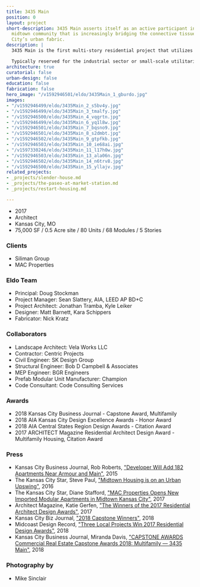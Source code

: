 ```yaml
---
title: 3435 Main
position: 0
layout: project
short-description: 3435 Main asserts itself as an active participant in a vibrant
  midtown community that is increasingly bridging the connective tissue of Kansas
  City’s urban fabric.
description: |
  3435 Main is the first multi-story residential project that utilizes comprehensive pre-manufactured construction in the region. Four stories of pre-manufactured residential “modules” were constructed and finished off site, then shipped to the site and placed one-by-one on a cast-in-place concrete plinth. A transit-oriented mixed-use development designed for a new generation of urban dwellers in midtown Kansas City, 3435 Main is located within walking distance of 10 bus stops and closely connected to a vital mix of small businesses and restaurants, including its own street-facing commercial space. Main Street hosts the initial phase of a new streetcar system that will soon extend past the 80-unit development.

  Typically reserved for the industrial sector or small-scale utilitarian projects, creating a contemporary mixed-use residential project from modular pre-fab construction was an exercise in intensive collaboration between architect, contractor, engineers, and pre-fab manufacturer, pushing the industry to think about pre-fab in a highly-advanced way.
architecture: true
curatorial: false
urban-design: false
education: false
fabrication: false
hero_image: "/v1592946501/eldo/3435Main_1_gburdo.jpg"
images:
- "/v1592946499/eldo/3435Main_2_s5bv4y.jpg"
- "/v1592946499/eldo/3435Main_3_tmalfy.jpg"
- "/v1592946500/eldo/3435Main_4_vqgrtn.jpg"
- "/v1592946499/eldo/3435Main_6_yq1l8w.jpg"
- "/v1592946501/eldo/3435Main_7_bqsno9.jpg"
- "/v1592946501/eldo/3435Main_8_s2dmbt.jpg"
- "/v1592946502/eldo/3435Main_9_gtpfkb.jpg"
- "/v1592946503/eldo/3435Main_10_ie68ai.jpg"
- "/v1597330246/eldo/3435Main_11_l17h0w.jpg"
- "/v1592946503/eldo/3435Main_13_ala06n.jpg"
- "/v1592946502/eldo/3435Main_14_n6trv8.jpg"
- "/v1592946500/eldo/3435Main_15_yllajv.jpg"
related_projects:
- _projects/slender-house.md
- _projects/the-paseo-at-market-station.md
- _projects/restart-housing.md

---
```

* 2017
* Architect
* Kansas City, MO
* 75,000 SF / 0.5 Acre site / 80 Units / 68 Modules / 5 Stories

### Clients

* Siliman Group
* MAC Properties

### Eldo Team

* Principal: Doug Stockman
* Project Manager: Sean Slattery, AIA, LEED AP BD+C
* Project Architect: Jonathan Tramba, Kyle Leiker
* Designer: Matt Barnett, Kara Schippers
* Fabricator: Nick Kratz

### Collaborators

* Landscape Architect: Vela Works LLC
* Contractor: Centric Projects
* Civil Engineer: SK Design Group
* Structural Engineer: Bob D Campbell & Associates
* MEP Engineer: BGR Engineers
* Prefab Modular Unit Manufacturer: Champion
* Code Consultant: Code Consulting Services

### Awards

* 2018 Kansas City Business Journal - Capstone Award, Multifamily
* 2018 AIA Kansas City Design Excellence Awards - Honor Award
* 2018 AIA Central States Region Design Awards - Citation Award
* 2017 ARCHITECT Magazine Residential Architect Design Award - Multifamily Housing, Citation Award

### Press

* Kansas City Business Journal, Rob Roberts, ["Developer Will Add 182 Apartments Near Armour and Main"](https://www.bizjournals.com/kansascity/news/2015/12/01/armour-main-redevelopment-project-mac-properties.html "Developer Will Add 182 Apartments Near Armour and Main"), 2015
* The Kansas City Star, Steve Paul, ["Midtown Housing is on an Urban Upswing"](http://www.kansascity.com/opinion/opn-columns-blogs/steve-paul/article60087046.html "Midtown Housing is on an Urban Upswing"), 2016
* The Kansas City Star, Diane Stafford, ["MAC Properties Opens New Imported Modular Apartments in Midtown Kansas City"](http://www.kansascity.com/news/local/article157411519.html "MAC Properties Opens New Imported Modular Apartments in Midtown Kansas City"), 2017
* Architect Magazine, Katie Gerfen, ["The Winners of the 2017 Residential Architect Design Awards"](https://www.architectmagazine.com/awards/residential-architect-design-awards/the-winners-of-the-2017-residential-architect-design-awards_o "The Winners of the 2017 Residential Architect Design Awards"), 2017
* Kansas City Biz Journal, ["2018 Capstone Winners"](https://www.bizjournals.com/kansascity/news/2018/01/26/2018-capstone-award-winners.html#g/428109/18 "2018 Capstone Winners"), 2018
* Midcoast Design Record, ["Three Local Projects Win 2017 Residential Design Awards"](http://www.midcoastrecord.com/kcresidential "Three Local Projects Win 2017 Residential Design Awards"), 2018
* Kansas City Business Journal, Miranda Davis, ["CAPSTONE AWARDS Commercial Real Estate Capstone Awards 2018: Multifamily — 3435 Main"](https://www.bizjournals.com/kansascity/news/2018/03/30/capstone-awards-2018-multifamily-3435-main.html "CAPSTONE AWARDS Commercial Real Estate Capstone Awards 2018: Multifamily — 3435 Main"), 2018

### Photography by

* Mike Sinclair